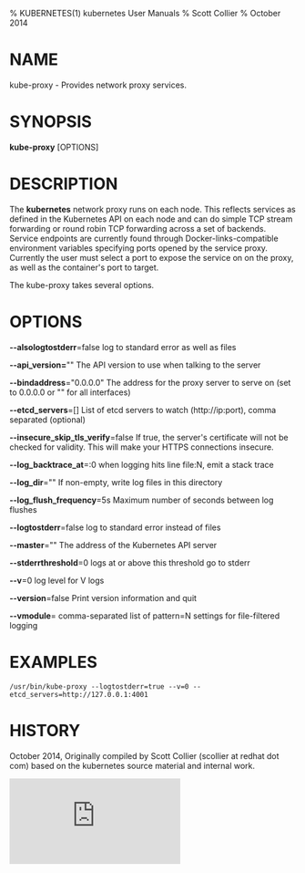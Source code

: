 % KUBERNETES(1) kubernetes User Manuals
% Scott Collier
% October 2014
# NAME
kube-proxy \- Provides network proxy services.

# SYNOPSIS
**kube-proxy** [OPTIONS]

# DESCRIPTION

The **kubernetes** network proxy runs on each node. This reflects services as defined in the Kubernetes API on each node and can do simple TCP stream forwarding or round robin TCP forwarding across a set of backends. Service endpoints are currently found through Docker-links-compatible environment variables specifying ports opened by the service proxy. Currently the user must select a port to expose the service on on the proxy, as well as the container's port to target.

The kube-proxy takes several options.

# OPTIONS
**--alsologtostderr**=false
	log to standard error as well as files

**--api_version=**""
	The API version to use when talking to the server

**--bindaddress**="0.0.0.0"
	The address for the proxy server to serve on (set to 0.0.0.0 or "" for all interfaces)

**--etcd_servers**=[]
	List of etcd servers to watch (http://ip:port), comma separated (optional)

**--insecure_skip_tls_verify**=false
	If true, the server's certificate will not be checked for validity. This will make your HTTPS connections insecure.

**--log_backtrace_at**=:0
	when logging hits line file:N, emit a stack trace

**--log_dir**=""
	If non-empty, write log files in this directory

**--log_flush_frequency**=5s
	Maximum number of seconds between log flushes

**--logtostderr**=false
	log to standard error instead of files

**--master**=""
	The address of the Kubernetes API server

**--stderrthreshold**=0
	logs at or above this threshold go to stderr

**--v**=0
	log level for V logs

**--version**=false
	Print version information and quit

**--vmodule**=
	comma-separated list of pattern=N settings for file-filtered logging


# EXAMPLES
```
/usr/bin/kube-proxy --logtostderr=true --v=0 --etcd_servers=http://127.0.0.1:4001
```
# HISTORY
October 2014, Originally compiled by Scott Collier (scollier at redhat dot com) based
 on the kubernetes source material and internal work.


[![Analytics](https://kubernetes-site.appspot.com/UA-36037335-10/GitHub/docs/man/kube-proxy.1.md?pixel)]()

